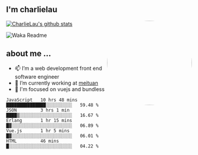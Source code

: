 
<h2>I'm charlielau</h2>
<img align='right' style="border-radius:50%" src="https://avatars1.githubusercontent.com/u/44078251?s=460&u=6b4f1c257663e44063b0b6a21c9c94f45bcfdcc7&v=4" width="230">

[![CharlieLau's github stats](https://github-readme-stats.vercel.app/api?username=charlielau)](https://github.com/charlielau/github-readme-stats)


![Waka Readme](https://github.com/CharlieLau/charlielau/workflows/Waka%20Readme/badge.svg)

## about me ...
- 📫 I’m a web development front end software engineer
- 🔭 I’m currently working at  <a href="https://www.meituan.com">meituan</a>
- 🔭 I'm focused on vuejs and bundless

<!-- <p align="center">
  <a href="https://github.com/charlielau" class="rich-diff-level-one">
    <img src="https://github-readme-stats.vercel.app/api?username=charlielau&title_color=333&text_color=777" alt="CharlieLau" >
  </a>
</p> -->

<!--START_SECTION:waka-->
```text
JavaScript   10 hrs 48 mins  ███████████████░░░░░░░░░░   59.48 % 
JSON         3 hrs 1 min     ████▒░░░░░░░░░░░░░░░░░░░░   16.67 % 
Erlang       1 hr 15 mins    █▓░░░░░░░░░░░░░░░░░░░░░░░   06.89 % 
Vue.js       1 hr 5 mins     █▓░░░░░░░░░░░░░░░░░░░░░░░   06.01 % 
HTML         46 mins         █░░░░░░░░░░░░░░░░░░░░░░░░   04.22 % 
```
<!--END_SECTION:waka-->
